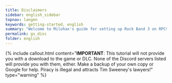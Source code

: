 ```yaml
---
title: Disclaimers
sidebar: english_sidebar
topnav: langen
keywords: getting-started, english
summary: "Welcome to Milohax's guide for setting up Rock Band 3 on RPCS3."
permalink: gs_disc
folder: english
---
```


{% include callout.html content="**IMPORTANT**: This tutorial will not provide you with a download to the game or DLC. None of the Discord servers listed will provide you with them, either. Make a backup of your own copy or Google for help. Piracy is illegal and attracts Tim Sweeney's lawyers!" type="warning" %}
